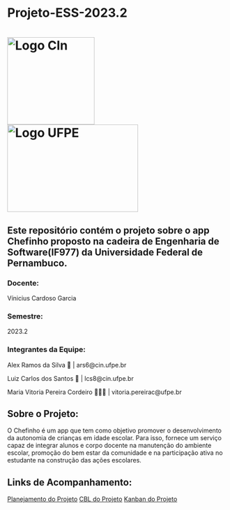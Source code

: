 # Projeto-ESS-2023.2

<h1 vertical-align= "middle">
  <img src="https://github.com/Alexramoss/Projeto-ES-2023.2/assets/93000795/d5406222-3948-4e09-b4fe-521dd665cfd9" alt="Logo CIn"     height=200px width=200px> <img src="https://github.com/Alexramoss/Projeto-ES-2023.2/assets/93000795/165974cb-1fe2-45b2-ba05-13d7c526f1cf" alt="Logo UFPE" height=200px width=300px>
</h1>

## Este repositório contém o projeto sobre o app Chefinho proposto na cadeira de Engenharia de Software(IF977) da Universidade Federal de Pernambuco.

### Docente: 
<p align="left" vertical-align= "middle">Vínicius Cardoso Garcia</p>

### Semestre: 
<p align="left" vertical-align= "middle">2023.2</p>

### Integrantes da Equipe:
<p align="left" vertical-align= "middle">Alex Ramos da Silva 🌟 | ars6@cin.ufpe.br</p>
<p align="left" vertical-align= "middle">Luiz Carlos dos Santos 👾 | lcs8@cin.ufpe.br</p>
<p align="left" vertical-align= "middle">Maria Vitoria Pereira Cordeiro 👩🏼‍🎤 | vitoria.pereirac@ufpe.br</p>

## Sobre o Projeto:

O Chefinho é um app que tem como objetivo promover o desenvolvimento da autonomia de crianças em idade escolar. Para isso, fornece um serviço capaz de integrar alunos e corpo docente na manutenção do ambiente escolar, promoção do bem estar da comunidade e  na participação ativa no estudante na construção das ações escolares.

## Links de Acompanhamento:
<a href="https://docs.google.com/document/d/1mTMhLnPbvr6UddJm-UBkjMJnM83Bjlby5gcwEHgpnyY/edit?usp=sharing">Planejamento do Projeto</a>
<a href="https://whimsical.com/eng-soft-QhAy2QNSSNDSG2RkFStoyH">CBL do Projeto</a>
<a href="https://trello.com/b/Dv6rCRez/proj-eng-soft">Kanban do Projeto</a>



